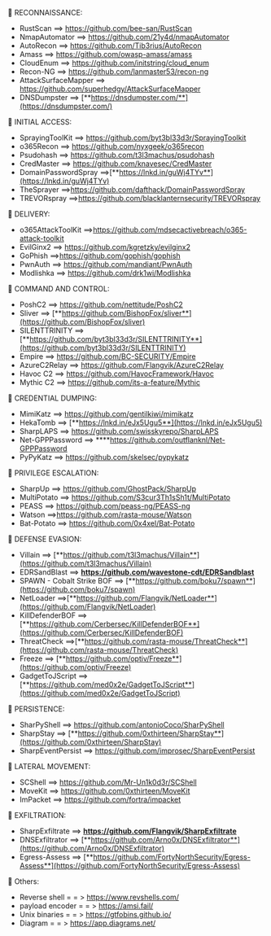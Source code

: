 🔴 RECONNAISSANCE:

- RustScan ==> https://github.com/bee-san/RustScan
- NmapAutomator ==> https://github.com/21y4d/nmapAutomator
- AutoRecon ==> https://github.com/Tib3rius/AutoRecon
- Amass ==> https://github.com/owasp-amass/amass
- CloudEnum ==> https://github.com/initstring/cloud_enum
- Recon-NG ==> https://github.com/lanmaster53/recon-ng
- AttackSurfaceMapper ==> https://github.com/superhedgy/AttackSurfaceMapper
- DNSDumpster ==> [**https://dnsdumpster.com/**](https://dnsdumpster.com/)

🔴 INITIAL ACCESS:

- SprayingToolKit ==> https://github.com/byt3bl33d3r/SprayingToolkit
- o365Recon ==> https://github.com/nyxgeek/o365recon
- Psudohash ==> https://github.com/t3l3machus/psudohash
- CredMaster ==> https://github.com/knavesec/CredMaster
- DomainPasswordSpray ==>[**https://lnkd.in/guWj4TYv**](https://lnkd.in/guWj4TYv)
- TheSprayer ==>https://github.com/dafthack/DomainPasswordSpray
- TREVORspray ==>https://github.com/blacklanternsecurity/TREVORspray

🔴 DELIVERY:

- o365AttackToolKit ==>https://github.com/mdsecactivebreach/o365-attack-toolkit
- EvilGinx2 ==> https://github.com/kgretzky/evilginx2
- GoPhish ==>https://github.com/gophish/gophish
- PwnAuth ==> https://github.com/mandiant/PwnAuth
- Modlishka ==> https://github.com/drk1wi/Modlishka

🔴 COMMAND AND CONTROL:

- PoshC2 ==> https://github.com/nettitude/PoshC2
- Sliver ==> [**https://github.com/BishopFox/sliver**](https://github.com/BishopFox/sliver)
- SILENTTRINITY ==> [**https://github.com/byt3bl33d3r/SILENTTRINITY**](https://github.com/byt3bl33d3r/SILENTTRINITY)
- Empire ==> https://github.com/BC-SECURITY/Empire
- AzureC2Relay ==> https://github.com/Flangvik/AzureC2Relay
- Havoc C2 ==> https://github.com/HavocFramework/Havoc
- Mythic C2 ==> https://github.com/its-a-feature/Mythic

🔴 CREDENTIAL DUMPING:

- MimiKatz ==> https://github.com/gentilkiwi/mimikatz
- HekaTomb ==> [**https://lnkd.in/eJx5Ugu5**](https://lnkd.in/eJx5Ugu5)
- SharpLAPS ==> https://github.com/swisskyrepo/SharpLAPS
- Net-GPPPassword ==> ****https://github.com/outflanknl/Net-GPPPassword
- PyPyKatz ==> https://github.com/skelsec/pypykatz

🔴 PRIVILEGE ESCALATION:

- SharpUp ==> https://github.com/GhostPack/SharpUp
- MultiPotato ==> https://github.com/S3cur3Th1sSh1t/MultiPotato
- PEASS ==> https://github.com/peass-ng/PEASS-ng
- Watson ==>https://github.com/rasta-mouse/Watson
- Bat-Potato ==> https://github.com/0x4xel/Bat-Potato

🔴 DEFENSE EVASION:

- Villain ==> [**https://github.com/t3l3machus/Villain**](https://github.com/t3l3machus/Villain)
- EDRSandBlast ==> **https://github.com/wavestone-cdt/EDRSandblast**
- SPAWN - Cobalt Strike BOF ==> [**https://github.com/boku7/spawn**](https://github.com/boku7/spawn)
- NetLoader ==>[**https://github.com/Flangvik/NetLoader**](https://github.com/Flangvik/NetLoader)
- KillDefenderBOF ==> [**https://github.com/Cerbersec/KillDefenderBOF**](https://github.com/Cerbersec/KillDefenderBOF)
- ThreatCheck ==>[**https://github.com/rasta-mouse/ThreatCheck**](https://github.com/rasta-mouse/ThreatCheck)
- Freeze ==> [**https://github.com/optiv/Freeze**](https://github.com/optiv/Freeze)
- GadgetToJScript ==> [**https://github.com/med0x2e/GadgetToJScript**](https://github.com/med0x2e/GadgetToJScript)

🔴 PERSISTENCE:

- SharPyShell ==> https://github.com/antonioCoco/SharPyShell
- SharpStay ==> [**https://github.com/0xthirteen/SharpStay**](https://github.com/0xthirteen/SharpStay)
- SharpEventPersist ==> https://github.com/improsec/SharpEventPersist

🔴 LATERAL MOVEMENT:

- SCShell ==> https://github.com/Mr-Un1k0d3r/SCShell
- MoveKit ==> https://github.com/0xthirteen/MoveKit
- ImPacket ==> https://github.com/fortra/impacket

🔴 EXFILTRATION:

- SharpExfiltrate ==> **https://github.com/Flangvik/SharpExfiltrate**
- DNSExfiltrator ==> [**https://github.com/Arno0x/DNSExfiltrator**](https://github.com/Arno0x/DNSExfiltrator)
- Egress-Assess ==> [**https://github.com/FortyNorthSecurity/Egress-Assess**](https://github.com/FortyNorthSecurity/Egress-Assess)

🔴 Others:

- Reverse shell = = > https://www.revshells.com/
- payload encoder = = > https://amsi.fail/
- Unix binaries = = > https://gtfobins.github.io/
- Diagram = = > https://app.diagrams.net/
